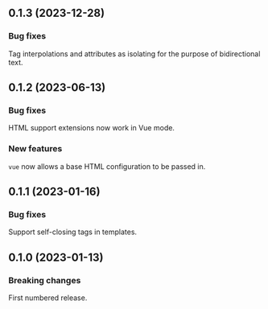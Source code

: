 ## 0.1.3 (2023-12-28)

### Bug fixes

Tag interpolations and attributes as isolating for the purpose of bidirectional text.

## 0.1.2 (2023-06-13)

### Bug fixes

HTML support extensions now work in Vue mode.

### New features

`vue` now allows a base HTML configuration to be passed in.

## 0.1.1 (2023-01-16)

### Bug fixes

Support self-closing tags in templates.

## 0.1.0 (2023-01-13)

### Breaking changes

First numbered release.

